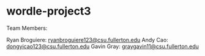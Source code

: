 # wordle-project3

Team Members: 

Ryan Broguiere: ryanbroguiere123@csu.fullerton.edu
Andy Cao: dongyicao123@csu.fullerton.edu
Gavin Gray: graygavin11@csu.fullerton.edu
